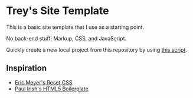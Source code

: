 # Trey's Site Template

This is a basic site template that I use as a starting point.

No back-end stuff: Markup, CSS, and JavaScript.

Quickly create a new local project from this repository by using [this script](http://gist.github.com/292032 "gist: 292032 - Create a new project based on my site-template project.- GitHub").

## Inspiration

- [Eric Meyer's Reset CSS](http://meyerweb.com/eric/tools/css/reset/)
- [Paul Irish's HTML5 Boilerplate](http://html5boilerplate.com/)
